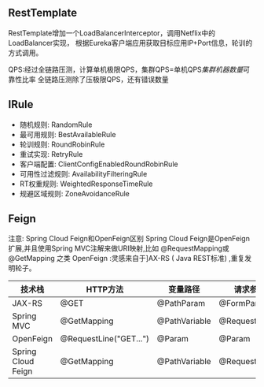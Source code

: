 ## RestTemplate

RestTemplate增加一个LoadBalancerInterceptor，调用Netflix中的LoadBalancer实现，
根据Eureka客户端应用获取目标应用IP+Port信息，轮训的方式调用。

QPS:经过全链路压测，计算单机极限QPS，集群QPS=单机QPS*集群机器数量*可靠性比率
全链路压测除了压极限QPS，还有错误数量

## IRule

* 随机规则: RandomRule
* 最可用规则: BestAvailableRule
* 轮训规则: RoundRobinRule
* 重试实现: RetryRule
* 客户端配置: ClientConfigEnabledRoundRobinRule
* 可用性过滤规则: AvailabilityFilteringRule
* RT权重规则: WeightedResponseTimeRule
* 规避区域规则: ZoneAvoidanceRule

## Feign

注意: Spring Cloud Feign和OpenFeign区别
Spring Cloud Feign是OpenFeign扩展,并且使用Spring MVC注解来做URI映射,比如
@RequestMapping或@GetMapping 之类
OpenFeign :灵感来自于]AX-RS ( Java REST标准) ,重复发明轮子。

|技术栈 |HTTP方法 |变量路径 |请求参数 |自描述消息|
|---|---|---|---|---|
|JAX-RS |@GET|@PathParam|@FormParam|@Produces("application/json")|
|Spring MVC|@GetMapping|@PathVariable|@RequestParam|@RequestMapping("application/json")|
|OpenFeign|@RequestLine("GET...")|@Param|@Param||
|Spring Cloud Feign|@GetMapping|@PathVariable|@RequestParam||












